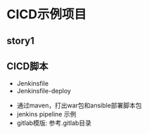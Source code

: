 # CICD示例项目

## story1

## CICD脚本



+ Jenkinsfile
+ Jenkinsfile-deploy

- 通过maven，打出war包和ansible部署脚本包
- jenkins pipeline 示例
- gitlab模版: 参考.gitlab目录


